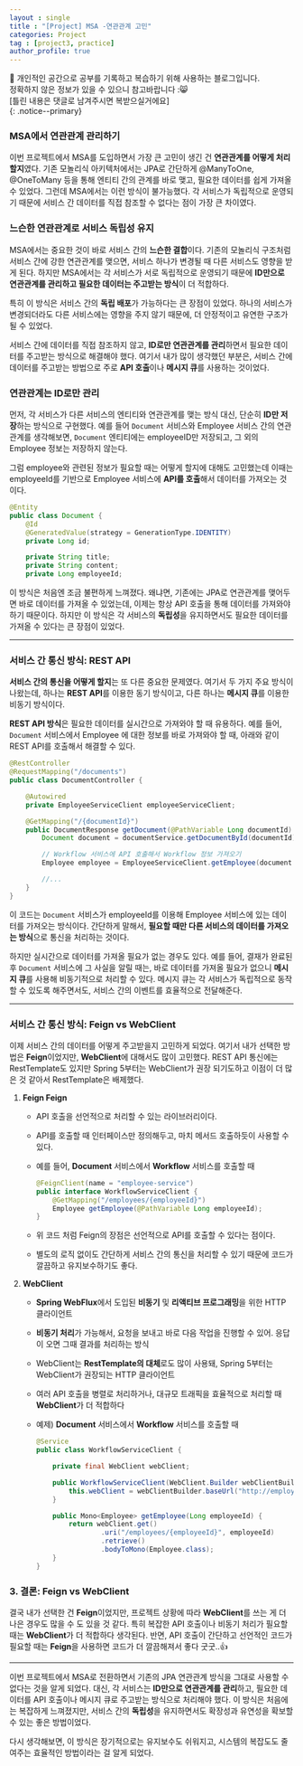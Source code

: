 ```yaml
---
layout : single
title : "[Project] MSA -연관관계 고민"
categories: Project
tag : [project3, practice]
author_profile: true
---
```


📌 개인적인 공간으로 공부를 기록하고 복습하기 위해 사용하는 블로그입니다. <br>
정확하지 않은 정보가 있을 수 있으니 참고바랍니다 :😸 <br>
[틀린 내용은 댓글로 남겨주시면 복받으실거에요]  
{: .notice--primary}

### MSA에서 연관관계 관리하기

이번 프로젝트에서 MSA를 도입하면서 가장 큰 고민이 생긴 건 **연관관계를 어떻게 처리할지**였다. 기존 모놀리식 아키텍처에서는 JPA로 간단하게 @ManyToOne, @OneToMany 등을 통해 엔티티 간의 관계를 바로 맺고, 필요한 데이터를 쉽게 가져올 수 있었다. 그런데 MSA에서는 이런 방식이 불가능했다. 각 서비스가 독립적으로 운영되기 때문에 서비스 간 데이터를 직접 참조할 수 없다는 점이 가장 큰 차이였다.

### 느슨한 연관관계로 서비스 독립성 유지

MSA에서는 중요한 것이 바로 서비스 간의 **느슨한 결합**이다. 기존의 모놀리식 구조처럼 서비스 간에 강한 연관관계를 맺으면, 서비스 하나가 변경될 때 다른 서비스도 영향을 받게 된다. 하지만 MSA에서는 각 서비스가 서로 독립적으로 운영되기 때문에 **ID만으로 연관관계를 관리하고 필요한 데이터는 주고받는 방식**이 더 적합하다.

특히 이 방식은 서비스 간의 **독립 배포**가 가능하다는 큰 장점이 있었다. 하나의 서비스가 변경되더라도 다른 서비스에는 영향을 주지 않기 때문에, 더 안정적이고 유연한 구조가 될 수 있었다.

 서비스 간에 데이터를 직접 참조하지 않고, **ID로만 연관관계를 관리**하면서 필요한 데이터를 주고받는 방식으로 해결해야 했다. 여기서 내가 많이 생각했던 부분은, 서비스 간에 데이터를 주고받는 방법으로 주로 **API 호출**이나 **메시지 큐**를 사용하는 것이었다.

### 연관관계는 ID로만 관리

먼저, 각 서비스가 다른 서비스의 엔티티와 연관관계를 맺는 방식 대신, 단순히 **ID만 저장**하는 방식으로 구현했다. 예를 들어 `Document` 서비스와 Employee 서비스 간의 연관관계를 생각해보면, `Document` 엔티티에는 employeeID만 저장되고, 그 외의 Employee 정보는 저장하지 않는다. 

그럼 employee와 관련된 정보가 필요할 때는 어떻게 할지에 대해도 고민했는데 이때는 employeeId를 기반으로 Employee 서비스에 **API를 호출**해서 데이터를 가져오는 것이다.

```java
@Entity
public class Document {
    @Id
    @GeneratedValue(strategy = GenerationType.IDENTITY)
    private Long id;

    private String title;
    private String content;
    private Long employeeId;
```

이 방식은 처음엔 조금 불편하게 느껴졌다. 왜냐면, 기존에는 JPA로 연관관계를 맺어두면 바로 데이터를 가져올 수 있었는데, 이제는 항상 API 호출을 통해 데이터를 가져와야 하기 때문이다. 하지만 이 방식은 각 서비스의 **독립성**을 유지하면서도 필요한 데이터를 가져올 수 있다는 큰 장점이 있었다.

---

### 서비스 간 통신 방식: REST API

**서비스 간의 통신을 어떻게 할지**는 또 다른 중요한 문제였다. 여기서 두 가지 주요 방식이 나왔는데, 하나는 **REST API**를 이용한 동기 방식이고, 다른 하나는 **메시지 큐**를 이용한 비동기 방식이다.

**REST API 방식**은 필요한 데이터를 실시간으로 가져와야 할 때 유용하다. 예를 들어, `Document` 서비스에서 Employee 에 대한 정보를 바로 가져와야 할 때, 아래와 같이 REST API를 호출해서 해결할 수 있다.

```java
@RestController
@RequestMapping("/documents")
public class DocumentController {

    @Autowired
    private EmployeeServiceClient employeeServiceClient;

    @GetMapping("/{documentId}")
    public DocumentResponse getDocument(@PathVariable Long documentId) {
        Document document = documentService.getDocumentById(documentId);

        // Workflow 서비스에 API 호출해서 Workflow 정보 가져오기
        Employee employee = EmployeeServiceClient.getEmployee(document.getEmployeeId());

        //...
    }
}
```

이 코드는 `Document` 서비스가 employeeId를 이용해 Employee 서비스에 있는 데이터를 가져오는 방식이다. 간단하게 말해서, **필요할 때만 다른 서비스의 데이터를 가져오는 방식**으로 통신을 처리하는 것이다.

하지만 실시간으로 데이터를 가져올 필요가 없는 경우도 있다. 예를 들어, 결재가 완료된 후 `Document` 서비스에 그 사실을 알릴 때는, 바로 데이터를 가져올 필요가 없으니 **메시지 큐**를 사용해 비동기적으로 처리할 수 있다. 메시지 큐는 각 서비스가 독립적으로 동작할 수 있도록 해주면서도, 서비스 간의 이벤트를 효율적으로 전달해준다.

---

### 서비스 간 통신 방식: **Feign** vs **WebClient**

이제 서비스 간의 데이터를 어떻게 주고받을지 고민하게 되었다. 여기서 내가 선택한 방법은 **Feign**이었지만, **WebClient**에 대해서도 많이 고민했다. REST API 통신에는 RestTemplate도 있지만 Spring 5부터는 WebClient가 권장 되기도하고 이점이 더 많은 것 같아서 RestTemplate은 배제했다.

1. **Feign Feign**
    - API 호출을 선언적으로 처리할 수 있는 라이브러리이다.
    - API를 호출할 때 인터페이스만 정의해두고, 마치 메서드 호출하듯이 사용할 수 있다.
    - 예를 들어, **Document** 서비스에서 **Workflow** 서비스를 호출할 때
        
        ```java
        @FeignClient(name = "employee-service")
        public interface WorkflowServiceClient {
            @GetMapping("/employees/{employeeId}")
            Employee getEmployee(@PathVariable Long employeeId);
        }
        
        ```
        
    - 위 코드 처럼 Feign의 장점은 선언적으로 API를 호출할 수 있다는 점이다.
    - 별도의 로직 없이도 간단하게 서비스 간의 통신을 처리할 수 있기 때문에 코드가 깔끔하고 유지보수하기도 좋다.
2. **WebClient**
    - **Spring WebFlux**에서 도입된 **비동기** 및 **리액티브 프로그래밍**을 위한 HTTP 클라이언트
    - **비동기 처리**가 가능해서, 요청을 보내고 바로 다음 작업을 진행할 수 있어. 응답이 오면 그때 결과를 처리하는 방식
    - WebClient는 **RestTemplate의 대체**로도 많이 사용돼, Spring 5부터는 WebClient가 권장되는 HTTP 클라이언트
    - 여러 API 호출을 병렬로 처리하거나, 대규모 트래픽을 효율적으로 처리할 때 **WebClient**가 더 적합하다
    - 예제) **Document** 서비스에서 **Workflow** 서비스를 호출할 때
        
        ```java
        @Service
        public class WorkflowServiceClient {
        
            private final WebClient webClient;
        
            public WorkflowServiceClient(WebClient.Builder webClientBuilder) {
                this.webClient = webClientBuilder.baseUrl("http://employee-service").build();
            }
        
            public Mono<Employee> getEmployee(Long employeeId) {
                return webClient.get()
                        .uri("/employees/{employeeId}", employeeId)
                        .retrieve()
                        .bodyToMono(Employee.class);
            }
        }
        ```
        

### 3. 결론: Feign vs WebClient

결국 내가 선택한 건 **Feign**이었지만, 프로젝트 상황에 따라 **WebClient**를 쓰는 게 더 나은 경우도 많을 수 도 있을 것 같다. 특히 복잡한 API 호출이나 비동기 처리가 필요할 때는 **WebClient**가 더 적합하다 생각된다. 반면, API 호출이 간단하고 선언적인 코드가 필요할 때는 **Feign**을 사용하면 코드가 더 깔끔해져서 좋다 굿굿..👍

---

이번 프로젝트에서 MSA로 전환하면서 기존의 JPA 연관관계 방식을 그대로 사용할 수 없다는 것을 알게 되었다. 대신, 각 서비스는 **ID만으로 연관관계를 관리**하고, 필요한 데이터를 API 호출이나 메시지 큐로 주고받는 방식으로 처리해야 했다. 이 방식은 처음에는 복잡하게 느껴졌지만, 서비스 간의 **독립성**을 유지하면서도 확장성과 유연성을 확보할 수 있는 좋은 방법이었다.

다시 생각해보면, 이 방식은 장기적으로는 유지보수도 쉬워지고, 시스템의 복잡도도 줄여주는 효율적인 방법이라는 걸 알게 되었다.